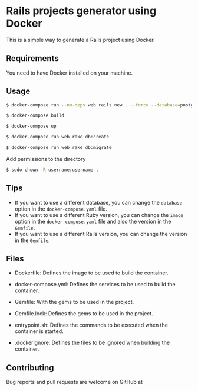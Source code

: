 # Rails projects generator using Docker

This is a simple way to generate a Rails project using Docker.

## Requirements

You need to have Docker installed on your machine.

## Usage

```bash
$ docker-compose run --no-deps web rails new . --force --database=postgresql
```

```bash
$ docker-compose build
```

```bash
$ docker-compose up
```

```bash
$ docker-compose run web rake db:create
```

```bash
$ docker-compose run web rake db:migrate
```

Add permissions to the directory
```bash
$ sudo chown -R username:username .
```

## Tips

* If you want to use a different database, you can change the `database` option in the `docker-compose.yaml` file.
* If you want to use a different Ruby version, you can change the `image` option in the `docker-compose.yaml` file and also the version in the `Gemfile`.
* If you want to use a different Rails version, you can change the version in the `Gemfile`.

## Files

* Dockerfile: Defines the image to be used to build the container.

* docker-compose.yml: Defines the services to be used to build the container.

* Gemfile: With the gems to be used in the project.

* Gemfile.lock: Defines the gems to be used in the project.

* entrypoint.sh: Defines the commands to be executed when the container is started.

* .dockerignore: Defines the files to be ignored when building the container.

## Contributing

Bug reports and pull requests are welcome on GitHub at
